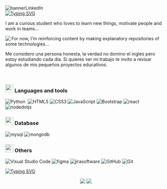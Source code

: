 <img alt="bannerLinkedIn" src="https://media.licdn.com/dms/image/v2/D4E16AQEc83cviMimgQ/profile-displaybackgroundimage-shrink_350_1400/profile-displaybackgroundimage-shrink_350_1400/0/1690304403162?e=1733961600&v=beta&t=cm7X3nTfmRSGRn04dEx7r76CxXLtqIjFf-scsfh-rMA" />

<div><a href="https://git.io/typing-svg"><img src="https://readme-typing-svg.herokuapp.com?font=Pacifico&pause=1000&color=FFF7ED&background=000000&center=true&vCenter=true&width=1100&lines=Hello+world%2C+I'm+a+developer+%3C3" alt="Typing SVG" /></a></div>
<p>I am a curious student who loves to learn new things, motivate people and work in teams...</p>

<div>
<img align="left" src="https://github-readme-stats.vercel.app/api/top-langs/?username=kathySagredo&theme=vision-friendly-dark&show_icons=true&hide_border=true&layout=compact" />
<p> For now, I'm reinforcing content by making explanatory repositories of some technologies... </p>
<p> Me considero una persona honesta, la verdad no domino el ingles pero estoy estudiando cada día. Si quieres ver mi trabajo te invito a revisar algunos de mis pequeños proyectos educativos. </p>
</div>
<br>

### <img  src="https://media2.giphy.com/media/QssGEmpkyEOhBCb7e1/giphy.gif?cid=ecf05e47a0n3gi1bfqntqmob8g9aid1oyj2wr3ds3mg700bl&rid=giphy.gif" width ="25"> Languages and tools
![Python](https://img.shields.io/badge/Python-3776AB?style=for-the-badge&logo=python&logoColor=white)&nbsp;
![HTML5](https://img.shields.io/badge/HTML5%20-%23E34F26.svg?style=for-the-badge&logo=html5&logoColor=white)
![CSS3](https://img.shields.io/badge/CSS%20-%231572B6.svg?style=for-the-badge&logo=css3&logoColor=white)
![JavaScript](https://img.shields.io/badge/JavaScript%20-%23F7DF1E.svg?style=for-the-badge&logo=javascript&logoColor=black)
![Bootstrap](https://img.shields.io/badge/Bootstrap-7952B3.svg?style=for-the-badge&logo=bootstrap&logoColor=white)
![react](https://img.shields.io/badge/react.js-61DAFB.svg?style=for-the-badge&logo=react&logoColor=black)
![nodedotjs](https://img.shields.io/badge/node.js-339933.svg?style=for-the-badge&logo=nodedotjs&logoColor=white)

### <img  src="https://media2.giphy.com/media/QssGEmpkyEOhBCb7e1/giphy.gif?cid=ecf05e47a0n3gi1bfqntqmob8g9aid1oyj2wr3ds3mg700bl&rid=giphy.gif" width ="25"> Database

![mysql](https://img.shields.io/badge/mysql-4479A1.svg?style=for-the-badge&logo=mysql&logoColor=white)
![mongodb](https://img.shields.io/badge/mongodb-47A248.svg?style=for-the-badge&logo=mongodb&logoColor=white)

### <img  src="https://media2.giphy.com/media/QssGEmpkyEOhBCb7e1/giphy.gif?cid=ecf05e47a0n3gi1bfqntqmob8g9aid1oyj2wr3ds3mg700bl&rid=giphy.gif" width ="25"> Others
![Visual Studio Code](https://img.shields.io/badge/Visual%20Studio%20Code-0078d7.svg?style=for-the-badge&logo=visual-studio-code&logoColor=white)
![figma](https://img.shields.io/badge/figma-F24E1E.svg?style=for-the-badge&logo=figma&logoColor=white)
![jirasoftware](https://img.shields.io/badge/jira_software-0052CC.svg?style=for-the-badge&logo=jirasoftware&logoColor=white)
![GitHub](https://img.shields.io/badge/github-%23121011.svg?style=for-the-badge&logo=github&logoColor=white)
![Git](https://img.shields.io/badge/git-%23F05033.svg?style=for-the-badge&logo=git&logoColor=white)

<div><a href="https://git.io/typing-svg"><img src="https://readme-typing-svg.herokuapp.com?font=Pacifico&pause=1000&color=FFF7ED&background=000000&center=true&vCenter=true&width=1100&lines=Goodbye+world%2C+Contact+me+%3C3" alt="Typing SVG" /></a></div>

<p align="center">
<a href= "https://www.linkedin.com/in/kathysagredojimenez/"><img src="https://img.icons8.com/material-outlined/30/000000/linkedin.png"/></a>
<a href= "https://app.daily.dev/kats"><img src="https://img.icons8.com/material-outlined/27/000000/geography.png"/></a>
</p>














<!--
**kathySagredo/kathySagredo** is a ✨ _special_ ✨ repository because its `README.md` (this file) appears on your GitHub profile.

Here are some ideas to get you started:

- 🔭 I’m currently working on ...
- 🌱 I’m currently learning ...
- 👯 I’m looking to collaborate on ...
- 🤔 I’m looking for help with ...
- 💬 Ask me about ...
- 📫 How to reach me: ...
- 😄 Pronouns: ...
- ⚡ Fun fact: ...
-->
